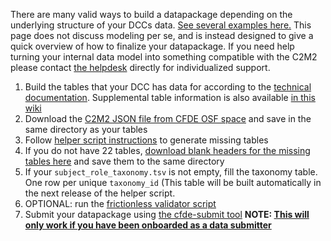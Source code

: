There are many valid ways to build a datapackage depending on the underlying structure of your DCCs data. [See several examples here.](https://docs.nih-cfde.org/en/latest/c2m2/draft-C2M2_specification/#c2m2-examples) This page does not discuss modeling per se, and is instead designed to give a quick overview of how to finalize your datapackage. If you need help turning your internal data model into something compatible with the C2M2 please contact [the helpdesk](support@cfde.atlassian.net) directly for individualized support.


1. Build the tables that your DCC has data for according to the [technical documentation](https://docs.nih-cfde.org/). Supplemental table information is also available [in this wiki](./C2M2-Table-Summary)
2. Download the [C2M2 JSON file from CFDE OSF space](https://osf.io/e5tc2/) and save in the same directory as your tables
3. Follow [helper script instructions](https://g.ithub.com/nih-cfde/published-documentation/wiki/build_term_tables) to generate missing tables
4. If you do not have 22 tables, [download blank headers for the missing tables here](https://osf.io/rdeks/files/) and save them to the same directory
5. If your `subject_role_taxonomy.tsv` is not empty, fill the taxonomy table. One row per unique `taxonomy_id` (This table will be built automatically in the next release of the helper script.
6. OPTIONAL: run the [frictionless validator script](./Quickstart#optional-frictionless)
7. Submit your datapackage using [the cfde-submit tool](./Quickstart#cfde-submit) **NOTE: [This will only work if you have been onboarded as a data submitter](./Onboarding-to-the-CFDE-Portal-Submission-System)**